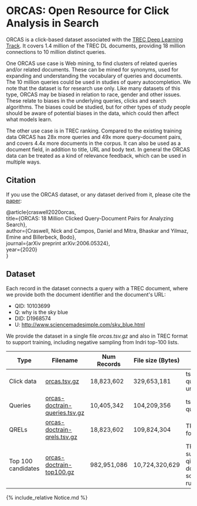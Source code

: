 # ORCAS: Open Resource for Click Analysis in Search

ORCAS is a click-based dataset associated with the [TREC Deep Learning Track](https://microsoft.github.io/msmarco/TREC-Deep-Learning). It covers 1.4 million of the TREC DL documents, providing 18 million connections to 10 million distinct queries. 

One ORCAS use case is Web mining, to find clusters of related queries and/or related documents. These can be mined for synonyms, used for expanding and understanding the vocabulary of queries and documents. The 10 million queries could be used in studies of query autocompletion. We note that the dataset is for research use only. Like many datasets of this type, ORCAS may be biased in relation to race, gender and other issues. These relate to biases in the underlying queries, clicks and search algorithms. The biases could be studied, but for other types of study people should be aware of potential biases in the data, which could then affect what models learn.

The other use case is in TREC ranking. Compared to the existing training data ORCAS has 28x more queries and 49x more query-document pairs, and covers 4.4x more documents in the corpus. It can also be used as a document field, in addition to title, URL and body text. In general the ORCAS data can be treated as a kind of relevance feedback, which can be used in multiple ways.

## Citation

If you use the ORCAS dataset, or any dataset derived from it, please cite the [paper](https://arxiv.org/abs/2006.05324):

@article{craswell2020orcas,  
title={ORCAS: 18 Million Clicked Query-Document Pairs for Analyzing Search},  
author={Craswell, Nick and Campos, Daniel and Mitra, Bhaskar and Yilmaz, Emine and Billerbeck, Bodo},  
journal={arXiv preprint arXiv:2006.05324},  
year={2020}  
}

## Dataset

Each record in the dataset connects a query with a TREC document, where we provide both the document identifier and the document's URL:
* QID: 10103699
* Q: why is the sky blue
* DID: D1968574
* U: http://www.sciencemadesimple.com/sky_blue.html

We provide the dataset in a single file *orcas.tsv.gz* and also in TREC format to support training, including negative sampling from Indri top-100 lists.

| Type | Filename | Num Records | File size (Bytes) | Format | md5sum |
|------|----------|-----------|-------------|--------|--------|
| Click data | [orcas.tsv.gz](https://msmarco.blob.core.windows.net/msmarcoranking/orcas.tsv.gz) | 18,823,602 | 329,653,181 | tsv: qid, query, did, url | 4b9350bf997c5c0eaa562be81c796981 |
| Queries | [orcas-doctrain-queries.tsv.gz](https://msmarco.blob.core.windows.net/msmarcoranking/orcas-doctrain-queries.tsv.gz) | 10,405,342 | 104,209,356 | tsv: qid, query | 519c5f522294406e3b0574d7d53cf233 |
| QRELs | [orcas-doctrain-qrels.tsv.gz](https://msmarco.blob.core.windows.net/msmarcoranking/orcas-doctrain-qrels.tsv.gz) | 18,823,602 | 109,824,304 | TREC qrels format | 3f94db106374be649782022c3018acd0 |
| Top 100 candidates | [orcas-doctrain-top100.gz](https://msmarco.blob.core.windows.net/msmarcoranking/orcas-doctrain-top100.gz) | 982,951,086 | 10,724,320,629 | TREC submission: qid, "Q0", docid, rank, score, runstring | 118d0884638fd405e111157a124ef0b2 |

{% include_relative Notice.md %}
